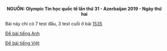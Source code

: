 **<center>NGUỒN: Olympic Tin học quốc tế lần thứ 31 - Azerbaijan 2019 - Ngày thứ hai</center>**

Bài này chỉ có 7 test đầu, 3 test cuối ở bài [1535](/problem/1535)

[Đề bài tiếng Anh](/statements/1532/line_EN.pdf)

[Đề bài tiếng Việt](/statements/1532/line_VNM.pdf)